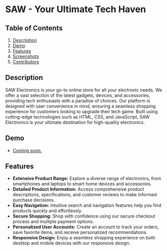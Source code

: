 # SAW - Your Ultimate Tech Haven

## Table of Contents

1. [Description](#description)
2. [Demo](#demo)
3. [Features](#features)
4. [Screenshots](#screenshots)
5. [Contributors](#contributors)

## Description

SAW Electronics is your go-to online store for all your electronic needs. We offer a vast selection of the latest gadgets, devices, and accessories, providing tech enthusiasts with a paradise of choices. Our platform is designed with user convenience in mind, ensuring a seamless shopping experience for customers looking to upgrade their tech game. Built using cutting-edge technologies such as HTML, CSS, and JavaScript, SAW Electronics is your ultimate destination for high-quality electronics.

## Demo

- [Coming soon.](https://green-paradise-electronics.netlify.app)

## Features

- **Extensive Product Range:** Explore a diverse range of electronics, from smartphones and laptops to smart home devices and accessories.
- **Detailed Product Information:** Access comprehensive product descriptions, specifications, and customer reviews to make informed purchase decisions.
- **Easy Navigation:** Intuitive search and navigation features help you find products quickly and effortlessly.
- **Secure Shopping:** Shop with confidence using our secure checkout process and multiple payment options.
- **Personalized User Accounts:** Create an account to track your orders, save favorite items, and receive personalized recommendations.
- **Responsive Design:** Enjoy a seamless shopping experience on both desktop and mobile devices with our responsive design.


